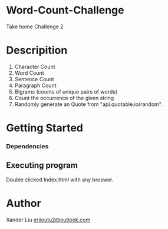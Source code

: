 # Word-Count-Challenge
  Take home Challenge 2
# Descripition
  1. Character Count
  2. Word Count
  3. Sentence Count
  4. Paragraph Count
  5. Bigrams (counts of unique pairs of words)
  6. Count the occurrence of the given string
  7. Randomly generate an Quote from "api.quotable.io/random".
# Getting Started
### Dependencies

## Executing program
  Double clicked Index.html with any broswer.
# Author
  Xander Liu
  erjioutu2@outlook.com
